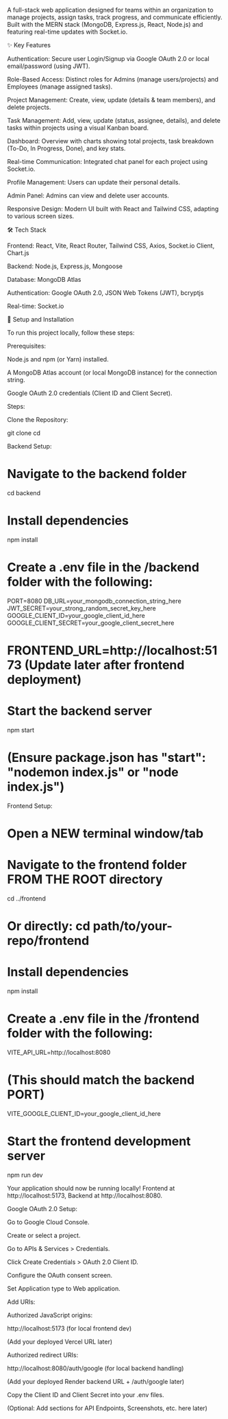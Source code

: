 A full-stack web application designed for teams within an organization to manage projects, assign tasks, track progress, and communicate efficiently. Built with the MERN stack (MongoDB, Express.js, React, Node.js) and featuring real-time updates with Socket.io.

✨ Key Features

Authentication: Secure user Login/Signup via Google OAuth 2.0 or local email/password (using JWT).

Role-Based Access: Distinct roles for Admins (manage users/projects) and Employees (manage assigned tasks).

Project Management: Create, view, update (details & team members), and delete projects.

Task Management: Add, view, update (status, assignee, details), and delete tasks within projects using a visual Kanban board.

Dashboard: Overview with charts showing total projects, task breakdown (To-Do, In Progress, Done), and key stats.

Real-time Communication: Integrated chat panel for each project using Socket.io.

Profile Management: Users can update their personal details.

Admin Panel: Admins can view and delete user accounts.

Responsive Design: Modern UI built with React and Tailwind CSS, adapting to various screen sizes.

🛠️ Tech Stack

Frontend: React, Vite, React Router, Tailwind CSS, Axios, Socket.io Client, Chart.js

Backend: Node.js, Express.js, Mongoose

Database: MongoDB Atlas

Authentication: Google OAuth 2.0, JSON Web Tokens (JWT), bcryptjs

Real-time: Socket.io

🚀 Setup and Installation

To run this project locally, follow these steps:

Prerequisites:

Node.js and npm (or Yarn) installed.

A MongoDB Atlas account (or local MongoDB instance) for the connection string.

Google OAuth 2.0 credentials (Client ID and Client Secret).

Steps:

Clone the Repository:

git clone 
cd 


Backend Setup:

# Navigate to the backend folder
cd backend

# Install dependencies
npm install

# Create a .env file in the /backend folder with the following:
PORT=8080
DB_URL=your_mongodb_connection_string_here
JWT_SECRET=your_strong_random_secret_key_here
GOOGLE_CLIENT_ID=your_google_client_id_here
GOOGLE_CLIENT_SECRET=your_google_client_secret_here
# FRONTEND_URL=http://localhost:5173 (Update later after frontend deployment)

# Start the backend server
npm start 
# (Ensure package.json has "start": "nodemon index.js" or "node index.js")


Frontend Setup:

# Open a NEW terminal window/tab
# Navigate to the frontend folder FROM THE ROOT directory
cd ../frontend 
# Or directly: cd path/to/your-repo/frontend

# Install dependencies
npm install

# Create a .env file in the /frontend folder with the following:
VITE_API_URL=http://localhost:8080 
# (This should match the backend PORT)
VITE_GOOGLE_CLIENT_ID=your_google_client_id_here

# Start the frontend development server
npm run dev


Your application should now be running locally! Frontend at http://localhost:5173, Backend at http://localhost:8080.

Google OAuth 2.0 Setup:

Go to Google Cloud Console.

Create or select a project.

Go to APIs & Services > Credentials.

Click Create Credentials > OAuth 2.0 Client ID.

Configure the OAuth consent screen.

Set Application type to Web application.

Add URIs:

Authorized JavaScript origins:

http://localhost:5173 (for local frontend dev)

(Add your deployed Vercel URL later)

Authorized redirect URIs:

http://localhost:8080/auth/google (for local backend handling)

(Add your deployed Render backend URL + /auth/google later)

Copy the Client ID and Client Secret into your .env files.

(Optional: Add sections for API Endpoints, Screenshots, etc. here later)
